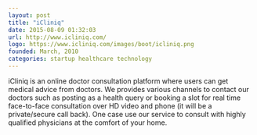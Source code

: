 ```yaml
---
layout: post
title: "iCliniq"
date: 2015-08-09 01:32:03
url: http://www.icliniq.com/
logo: https://www.icliniq.com/images/boot/icliniq.png
founded: March, 2010
categories: startup healthcare technology
---
```

iCliniq is an online doctor consultation platform where users can get medical advice from doctors. We provides various channels to contact our doctors such as posting as a health query or booking a slot for real time face-to-face consultation over HD video and phone (it will be a private/secure call back). One case use our service to consult with highly qualified physicians at the comfort of your home.
